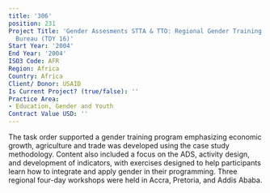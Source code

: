```yaml
---
title: '306'
position: 231
Project Title: 'Gender Assesments STTA & TTO: Regional Gender Training for the Africa
  Bureau (TDY 16)'
Start Year: '2004'
End Year: '2004'
ISO3 Code: AFR
Region: Africa
Country: Africa
Client/ Donor: USAID
Is Current Project? (true/false): ''
Practice Area:
- Education, Gender and Youth
Contract Value USD: ''
---
```


The task order supported a gender training program emphasizing economic growth, agriculture and trade was developed using the case study methodology. Content also included a focus on the ADS, activity design, and development of indicators, with exercises designed to help participants learn how to integrate and apply gender in their programming. Three regional four-day workshops were held in Accra, Pretoria, and Addis Ababa.